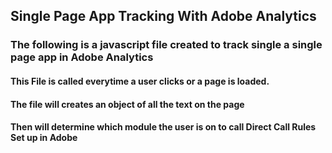 ## Single Page App Tracking With Adobe Analytics

### The following is a javascript file created to track single a single page app in Adobe Analytics
#### This File is called everytime a user clicks or a page is loaded.
#### The file will creates an object of all the text on the page
#### Then will determine which module the user is on to call Direct Call Rules Set up in Adobe
